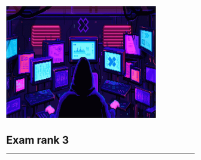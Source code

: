 
<img src="../../Wallpaper/pixels-neon.gif" alt="pixels neon" width="400" height="300">


# Exam rank 3




---
